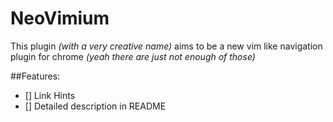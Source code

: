 # NeoVimium

This plugin *(with a very creative name)* aims to be a new vim like navigation plugin for chrome
*(yeah there are just not enough of those)*


##Features:
- [] Link Hints
- [] Detailed description in README

